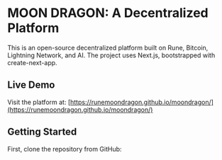 # MOON DRAGON: A Decentralized Platform

This is an open-source decentralized platform built on Rune, Bitcoin, Lightning Network, and AI. The project uses Next.js, bootstrapped with create-next-app.

## Live Demo

Visit the platform at: [https://runemoondragon.github.io/moondragon/](https://runemoondragon.github.io/moondragon/)

## Getting Started

First, clone the repository from GitHub:
